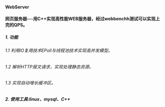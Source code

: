 #### WebServer
#### 网页服务器---用C++实现高性能WEB服务器，经过webbenchh测试可以实现上完的QPS。
##### 1. 功能
###### 1.1 利用IO复用技术EPoll与线程池技术实现高并发模型。
###### 1.2 解析HTTP报文请求，实现处理静态资源。
###### 1.3 实现自动增长缓冲区。
##### 2. 使用工具:linux、mysql、C++
